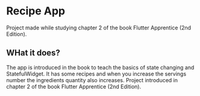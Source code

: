 # Recipe App

Project made while studying chapter 2 of the book Flutter Apprentice (2nd Edition).

## WHat it does?

The app is introduced in the book to teach the basics of state changing and StatefulWidget. It has some recipes and when you increase the servings number the ingredients quantity also increases. Project introduced in chapter 2 of the book Flutter Apprentice (2nd Edition).

